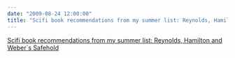 ```yaml
---
date: "2009-08-24 12:00:00"
title: "Scifi book recommendations from my summer list: Reynolds, Hamilton and Weber´s Safehold"
---
```


[Scifi book recommendations from my summer list: Reynolds, Hamilton and Weber´s Safehold](/lemire/blog/2009/08-24-scifi-book-recommendations-from-my-summer-list-reynolds-hamilton-and-webers-safehold)

